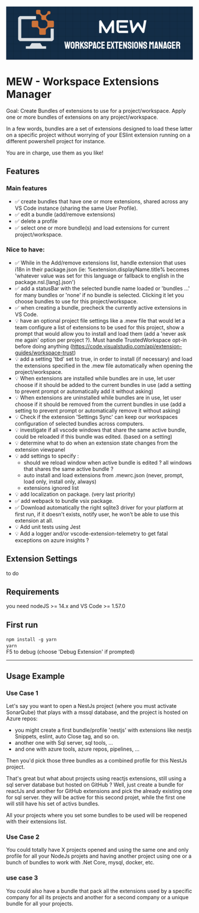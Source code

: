 ![Screenshot](assets/images/banner.png)

# MEW - Workspace Extensions Manager

Goal: Create Bundles of extensions to use for a project/workspace.
Apply one or more bundles of extensions on any project/workspace.

In a few words, bundles are a set of extensions designed to load these latter on a specific project without worrying of your ESlint extension running on a different powershell project for instance.

You are in charge, use them as you like!

## Features

### Main features

- :white_check_mark: create bundles that have one or more extensions, shared across any VS Code instance (sharing the same User Profile).
- :white_check_mark: edit a bundle (add/remove extensions)
- :white_check_mark: delete a profile
- :white_check_mark: select one or more bundle(s) and load extensions for current project/workspace.

### Nice to have:
- :white_check_mark: While in the Add/remove extensions list, handle extension that uses i18n in their package.json (ie: %extension.displayName.title% becomes 'whatever value was set for this language or fallback to english in the package.nsl.[lang].json')
- :white_check_mark: add a statusBar with the selected bundle name loaded or 'bundles ...' for many bundles or 'none' if no bundle is selected. Clicking it let you choose bundles to use for this project/workspace.
- :white_check_mark: when creating a bundle, precheck the currently active extensions in VS Code.
- :bulb: have an optional project file settings like a .mew file that would let a team configure a list of extensions to be used for this project, show a prompt that would allow you to install and load them (add a 'never ask me again'  option per project ?). Must handle TrustedWorkspace opt-in before doing anything (https://code.visualstudio.com/api/extension-guides/workspace-trust)
- :bulb: add a setting 'tbd' set to true, in order to install (if necessary) and load the extensions specified in the .mew file automatically when opening the project/workspace.
- :bulb: When extensions are installed while bundles are in use, let user choose if it should be added to the current bundles in use (add a setting to prevent prompt or automatically add it without asking)
- :bulb: When extensions are uninstalled while bundles are in use, let user choose if it should be removed from the current bundles in use (add a setting to prevent prompt or automatically remove it without asking)
- :bulb: Check if the extension 'Settings Sync' can keep our workspaces configuration of selected bundles across computers.
- :bulb: investigate if all vscode windows that share the same active bundle, could be reloaded if this bundle was edited. (based on a setting)
- :bulb: determine what to do when an extension state changes from the extension viewpanel
- :bulb: add settings to specify :
    - should we reload window when active bundle is edited ? all windows that shares the same active bundle ?
    - auto install and load extensions from .mewrc.json (never, prompt, load only, install only, always)
    - extensions ignored list
- :bulb: add localization on package. (very last priority)
- :white_check_mark: add webpack to bundle vsix package.
- :white_check_mark: Download automatically the right sqlite3 driver for your platform at first run, if it doesn't exists, notify user, he won't be able to use this extension at all.
- :bulb: Add unit tests using Jest
- :bulb: Add a logger and/or vscode-extension-telemetry to get fatal exceptions on azure insights ?

## Extension Settings

to do

## Requirements

you need nodeJS >= 14.x and VS Code >= 1.57.0

## First run
`npm install -g yarn`\
`yarn`\
F5 to debug (choose 'Debug Extension' if prompted)

-----------------------------------------------------------------------------------------------------------

## Usage Example

### Use Case 1

Let's say you want to open a NestJs project (where you must activate SonarQube) that plays with a mssql database, and the project is hosted on Azure repos:
- you might create a first bundle/profile 'nestjs' with extensions like nestjs Snippets, eslint, auto Close tag, and so on.
- another one with Sql server, sql tools, ...
- and one with azure tools, azure repos, pipelines, ...

Then you'd pick those three bundles as a combined profile for this NestJs project.

That's great but what about projects using reactjs extensions, still using a sql server database but hosted on GitHub ?
Well, just create a bundle for reactJs and another for GitHub extensions and pick the already existing one for sql server. they will be active for this second projet, while the first one will still have his set of activs bundles.

All your projects where you set some bundles to be used will be reopened with their extensions list.

### Use Case 2

You could totally have X projects opened and using the same one and only profile for all your NodeJs projets and having another project using one or a bunch of bundles to work with .Net Core, mysql, docker, etc.

### use case 3

You could also have a bundle that pack all the extensions used by a specific company for all its projects and another for a second company or a unique bundle for all your projects.
